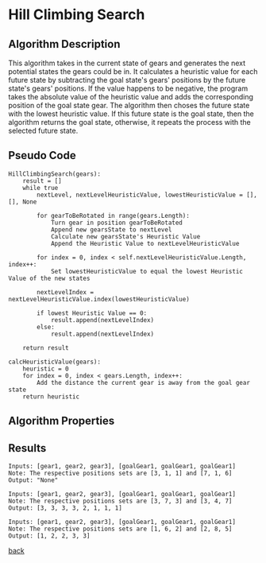 # Hill Climbing Search

## Algorithm Description

This algorithm takes in the current state of gears and generates the next potential states the gears could be in. It calculates a heuristic value for each future state by subtracting the goal state's gears' positions by the future state's gears' positions. If the value happens to be negative, the program takes the absolute value of the heuristic value and adds the corresponding position of the goal state gear. The algorithm then choses the future state with the lowest heuristic value. If this future state is the goal state, then the algorithm returns the goal state, otherwise, it repeats the process with the selected future state.

## Pseudo Code

```
HillClimbingSearch(gears):
    result = []
    while true
        nextLevel, nextLevelHeuristicValue, lowestHeuristicValue = [], [], None

        for gearToBeRotated in range(gears.Length):
            Turn gear in position gearToBeRotated
            Append new gearsState to nextLevel
            Calculate new gearsState's Heuristic Value
            Append the Heuristic Value to nextLevelHeuristicValue

        for index = 0, index < self.nextLevelHeuristicValue.Length, index++:
            Set lowestHeuristicValue to equal the lowest Heuristic Value of the new states

        nextLevelIndex = nextLevelHeuristicValue.index(lowestHeuristicValue)

        if lowest Heuristic Value == 0:
            result.append(nextLevelIndex)
        else:
            result.append(nextLevelIndex)

    return result

calcHeuristicValue(gears):
    heuristic = 0
    for index = 0, index < gears.Length, index++:
        Add the distance the current gear is away from the goal gear state
    return heuristic
```

## Algorithm Properties

## Results
```
Inputs: [gear1, gear2, gear3], [goalGear1, goalGear1, goalGear1]       Note: The respective positions sets are [3, 1, 1] and [7, 1, 6]
Output: "None"
```
```
Inputs: [gear1, gear2, gear3], [goalGear1, goalGear1, goalGear1]      Note: The respective positions sets are [3, 7, 3] and [3, 4, 7]
Output: [3, 3, 3, 3, 2, 1, 1, 1]
```
```
Inputs: [gear1, gear2, gear3], [goalGear1, goalGear1, goalGear1]       Note: The respective positions sets are [1, 6, 2] and [2, 8, 5]
Output: [1, 2, 2, 3, 3]
```
[back](../README.md)